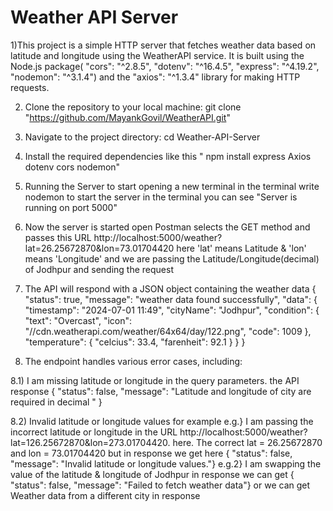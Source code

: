 # Weather API Server

1)This project is a simple HTTP server that fetches weather data based on latitude and longitude using the WeatherAPI service.
It is built using the Node.js package( 
"cors": "^2.8.5",
"dotenv": "^16.4.5",
"express": "^4.19.2",
"nodemon": "^3.1.4") and the "axios": "^1.3.4" library for making HTTP requests.

2) Clone the repository to your local machine:
   git clone "https://github.com/MayankGovil/WeatherAPI.git"

3) Navigate to the project directory: cd Weather-API-Server

4) Install the required dependencies like this " npm install express Axios dotenv cors nodemon"

5) Running the Server to start opening a new terminal in the terminal write nodemon to start the server in the terminal you can see "Server is running on port 5000" 
 
6) Now the server is started open Postman selects the GET method  and passes this URL http://localhost:5000/weather?lat=26.25672870&lon=73.01704420
   here 'lat' means Latitude & 'lon' means 'Longitude' and we are passing the Latitude/Longitude(decimal) of Jodhpur and sending the request

7) The API will respond with a JSON object containing the weather data
   {
    "status": true,
    "message": "weather data found successfully",
    "data": {
        "timestamp": "2024-07-01 11:49",
        "cityName": "Jodhpur",
        "condition": {
            "text": "Overcast",
            "icon": "//cdn.weatherapi.com/weather/64x64/day/122.png",
            "code": 1009
        },
        "temperature": {
            "celcius": 33.4,
            "farenheit": 92.1
        }
    }
}

8) The endpoint handles various error cases, including:

8.1) I am missing latitude or longitude in the query parameters. the API response
 {
    "status": false,
    "message": "Latitude and longitude of city are required in decimal "
}

8.2) Invalid latitude or longitude values for example 
  e.g.} I am passing the incorrect latitude or longitude in the URL http://localhost:5000/weather?lat=126.25672870&lon=273.01704420.
here. The correct lat = 26.25672870 and lon = 73.01704420 but in response we get here { "status": false, "message": "Invalid latitude or longitude values."}
 e.g.2} I am swapping the value of the latitude & longitude of Jodhpur in response we can get { "status": false, "message": "Failed to fetch weather data"} or 
 we can get Weather data from a different city in response
